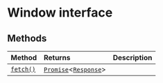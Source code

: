 # Window interface















## Methods

| Method	   |  Returns	| Description|
|:-------------|:-------|:-----------|
|[`fetch()`](fetch-window.md)      | [`Promise`](../../web-apis/class/promise.md)<[`Response`](../../web-apis/class/response.md)> |  |




